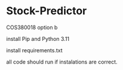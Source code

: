 # Stock-Predictor
COS380018 option b

install Pip and Python 3.11

install requirements.txt 

all code should run if instalations are correct.
